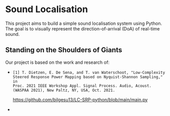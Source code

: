 # Sound Localisation

This project aims to build a simple sound localisation system using Python. The goal is to visually represent the direction-of-arrival (DoA) of real-time sound.

## Standing on the Shoulders of Giants

Our project is based on the work and research of:

-     [1] T. Dietzen, E. De Sena, and T. van Waterschoot, "Low-Complexity
      Steered Response Power Mapping based on Nyquist-Shannon Sampling," in
      Proc. 2021 IEEE Workshop Appl. Signal Process. Audio, Acoust. (WASPAA 2021), New Paltz, NY, USA, Oct. 2021.
  https://github.com/bilgesu13/LC-SRP-python/blob/main/main.py
  
  
-      
      
